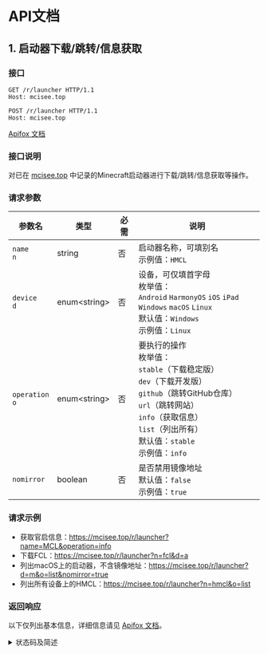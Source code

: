 # API文档

## 1. 启动器下载/跳转/信息获取

### 接口

```http
GET /r/launcher HTTP/1.1
Host: mcisee.top
```

```http
POST /r/launcher HTTP/1.1
Host: mcisee.top
```

[Apifox 文档](https://mcisee.apifox.cn)

### 接口说明
对已在 [mcisee.top](https://mcisee.top) 中记录的Minecraft启动器进行下载/跳转/信息获取等操作。

### 请求参数
| 参数名                | 类型            | 必需 | 说明                                                                                                                                                     |
|--------------------|---------------|----|--------------------------------------------------------------------------------------------------------------------------------------------------------|
| `name`<br>`n`      | string        | 否  | 启动器名称，可填别名<br>示例值：`HMCL`                                                                                                                               |
| `device`<br>`d`    | enum\<string> | 否  | 设备，可仅填首字母<br>枚举值：<br>`Android` `HarmonyOS` `iOS` `iPad` `Windows` `macOS` `Linux`<br>默认值：`Windows`<br>示例值：`Linux`                                      |
| `operation`<br>`o` | enum\<string> | 否  | 要执行的操作<br>枚举值：<br>`stable`（下载稳定版）<br>`dev`（下载开发版）<br>`github`（跳转GitHub仓库）<br>`url`（跳转网站）<br>`info`（获取信息）<br>`list`（列出所有）<br>默认值：`stable`<br>示例值：`info` |
| `nomirror`         | boolean       | 否  | 是否禁用镜像地址<br>默认值：`false`<br>示例值：`true`                                                                                                                  |

### 请求示例
* 获取官启信息：https://mcisee.top/r/launcher?name=MCL&operation=info
* 下载FCL：https://mcisee.top/r/launcher?n=fcl&d=a
* 列出macOS上的启动器，不含镜像地址：https://mcisee.top/r/launcher?d=m&o=list&nomirror=true
* 列出所有设备上的HMCL：https://mcisee.top/r/launcher?n=hmcl&o=list

### 返回响应
以下仅列出基本信息，详细信息请见 [Apifox 文档](https://mcisee.apifox.cn)。

<details>
<summary>状态码及简述</summary>

🟢 200 成功跳转/下载  
🟢 200 成功获取信息  
🟢 200 成功列出所有  
⚪ 800 参数缺失  
⚪ 810 启动器名称参数重复  
⚪ 811 设备参数重复  
⚪ 812 操作参数重复  
⚪ 820 拒绝无效操作  
⚪ 821 拒绝缺失启动器名称参数  
⚪ 822 拒绝过多参数  
⚪ 830 不支持的启动器名称  
⚪ 831 不支持的设备  
⚪ 832 不受设备支持的启动器  
⚪ 840 不存在稳定版的下载链接  
⚪ 841 不存在开发版的下载链接  
⚪ 842 不存在GitHub仓库  
⚪ 843 不存在网站
</details>
